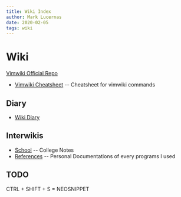 ```yaml
---
title: Wiki Index
author: Mark Lucernas
date: 2020-02-05
tags: wiki
---
```


# Wiki

[Vimwiki Official Repo](https://github.com/vimwiki/vimwiki)

  * [Vimwiki Cheatsheet](http://thedarnedestthing.com/vimwiki%20cheatsheet) -- Cheatsheet for vimwiki commands

## Diary

  - [Wiki Diary](diary/diary.md)

## Interwikis

  * [School](../../school/md/index) -- College Notes
  * [References](../../references/md/index) -- Personal Documentations of every programs I used

## TODO

CTRL + SHIFT + S = NEOSNIPPET
